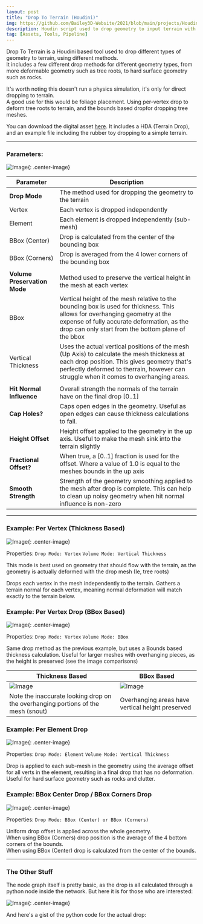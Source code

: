 ```yaml
---
layout: post
title: "Drop To Terrain (Houdini)"
img: https://github.com/Bailey3D-Website/2021/blob/main/projects/Houdini%20Drop/thumb.png?raw=true
description: Houdin script used to drop geometry to input terrain with different drop modes.
tag: [Assets, Tools, Pipeline]
---
```


Drop To Terrain is a Houdini based tool used to drop different types of geometry to terrain, using different methods.<br>
It includes a few different drop methods for different geometry types, from more deformable geometry such as tree roots, to hard surface geometry such as rocks.

It's worth noting this doesn't run a physics simulation, it's only for direct dropping to terrain.<br>
A good use for this would be foliage placement.  Using per-vertex drop to deform tree roots to terrain, and the bounds based dropfor dropping tree meshes.

You can download the digital asset <a href="https://github.com/Bailey3D-Website/2021/tree/main/resources/houdini_drop">here</a>. It includes a HDA (Terrain Drop), and an example file including the rubber toy dropping to a simple terrain.

---

### Parameters:

![Image](https://github.com/Bailey3D-Website/2021/blob/main/projects/Houdini%20Drop/params.jpg?raw=true){: .center-image}

| Parameter | Description |
| --- | --- |
| <b>Drop Mode</b> | The method used for dropping the geometry to the terrain |
|     Vertex | Each vertex is dropped independently |
|     Element | Each element is dropped independently (sub-mesh) |
|     BBox (Center) | Drop is calculated from the center of the bounding box |
|     BBox (Corners) | Drop is averaged from the 4 lower corners of the bounding box |
|||
| <b>Volume Preservation Mode</b>| Method used to preserve the vertical height in the mesh at each vertex |
|     BBox | Vertical height of the mesh relative to the bounding box is used for thickness. This allows for overhanging geometry at the expense of fully accurate deformation, as the drop can only start from the bottom plane of the bbox |
|     Vertical Thickness | Uses the actual vertical positions of the mesh (Up Axis) to calculate the mesh thickness at each drop position. This gives geometry that's perfectly deformed to therrain, however can struggle when it comes to overhanging areas. |
|||
| <b>Hit Normal Influence</b> | Overall strength the normals of the terrain have on the final drop [0..1] |
| <b>Cap Holes?</b> | Caps open edges in the geometry. Useful as open edges can cause thickness calculations to fail. |
| <b>Height Offset</b> | Height offset applied to the geometry in the up axis. Useful to make the mesh sink into the terrain slightly |
| <b>Fractional Offset?</b> | When true, a [0..1] fraction is used for the offset. Where a value of 1.0 is equal to the meshes bounds in the up axis |
| <b>Smooth Strength</b> | Strength of the geometry smoothing applied to the mesh after drop is complete. This can help to clean up noisy geometry when hit normal influence is non-zero |

---

### Example: Per Vertex (Thickness Based)

![Image](https://github.com/Bailey3D-Website/2021/blob/main/projects/Houdini%20Drop/per_vert_with_thickness.jpg?raw=true){: .center-image}

Properties: `Drop Mode: Vertex`  `Volume Mode: Vertical Thickness`

This mode is best used on geometry that should flow with the terrain, as the geometry is actually deformed with the drop mesh (Ie, tree roots)

Drops each vertex in the mesh independently to the terrain. Gathers a terrain normal for each vertex, meaning normal deformation will match exactly to the terrain below.


### Example: Per Vertex Drop (BBox Based)

![Image](https://github.com/Bailey3D-Website/2021/blob/main/projects/Houdini%20Drop/vertex_with_bbox.jpg?raw=true){: .center-image}

Properties: `Drop Mode: Vertex` `Volume Mode: BBox`

Same drop method as the previous example, but uses a Bounds based thickness calculation. Useful for larger meshes with overhanging pieces, as the height is preserved (see the image comparisons)

| Thickness Based      | BBox Based |
| ----------- | ----------- |
| ![Image](https://github.com/Bailey3D-Website/2021/blob/main/projects/Houdini%20Drop/vertex_with_thickness.jpg?raw=true)| ![Image](https://github.com/Bailey3D-Website/2021/blob/main/projects/Houdini%20Drop/vertex_with_bbox.jpg?raw=true) |
| Note the inaccurate looking drop on the overhanging portions of the mesh (snout)   | Overhanging areas have vertical height preserved        |


### Example: Per Element Drop

![Image](https://github.com/Bailey3D-Website/2021/blob/main/projects/Houdini%20Drop/elements_with_thickness.jpg?raw=true){: .center-image}

Properties: `Drop Mode: Element` `Volume Mode: Vertical Thickness`

Drop is applied to each sub-mesh in the geometry using the average offset for all verts in the element, resulting in a final drop that has no deformation.
Useful for hard surface geometry such as rocks and clutter.


### Example: BBox Center Drop / BBox Corners Drop

![Image](https://github.com/Bailey3D-Website/2021/blob/main/projects/Houdini%20Drop/bbox_center_with_bbox_corners.jpg?raw=true){: .center-image}

Properties: `Drop Mode: BBox (Center) or BBox (Corners)`

Uniform drop offset is applied across the whole geometry. <br>
When using BBox (Corners) drop position is the average of the 4 bottom corners of the bounds.<br>
When using BBox (Center) drop is calculated from the center of the bounds.


---

### The Other Stuff

The node graph itself is pretty basic, as the drop is all calculated through a python node inside the network. But here it is for those who are interested:

![Image](https://github.com/Bailey3D-Website/2021/blob/main/projects/Houdini%20Drop/node_graph.jpg?raw=true){: .center-image}

And here's a gist of the python code for the actual drop:

<style type="text/css">
  .gist-file
  .gist-data {max-height: 500px;}
</style>
<script src="https://gist.github.com/Bailey3D/7d8f17750df1b33481070e6542cfd7f0.js"></script>
